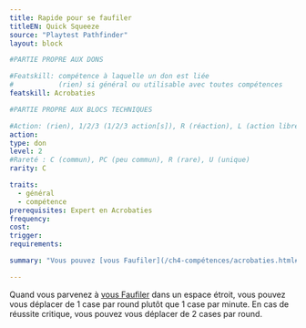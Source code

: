 ```yaml
---
title: Rapide pour se faufiler
titleEN: Quick Squeeze
source: "Playtest Pathfinder"
layout: block

#PARTIE PROPRE AUX DONS

#Featskill: compétence à laquelle un don est liée
#           (rien) si général ou utilisable avec toutes compétences
featskill: Acrobaties

#PARTIE PROPRE AUX BLOCS TECHNIQUES

#Action: (rien), 1/2/3 (1/2/3 action[s]), R (réaction), L (action libre)
action:
type: don
level: 2
#Rareté : C (commun), PC (peu commun), R (rare), U (unique)
rarity: C

traits:
  - général
  - compétence
prerequisites: Expert en Acrobaties
frequency:
cost:
trigger:
requirements:

summary: "Vous pouvez [vous Faufiler](/ch4-compétences/acrobaties.html#se-faufiler) deux fois plus vite."

---
```


Quand vous parvenez à [vous Faufiler](/ch4-compétences/acrobaties.html#se-faufiler) dans un espace étroit, vous pouvez vous déplacer de 1 case par round plutôt que 1 case par minute. En cas de réussite critique, vous pouvez vous déplacer de 2 cases par round.